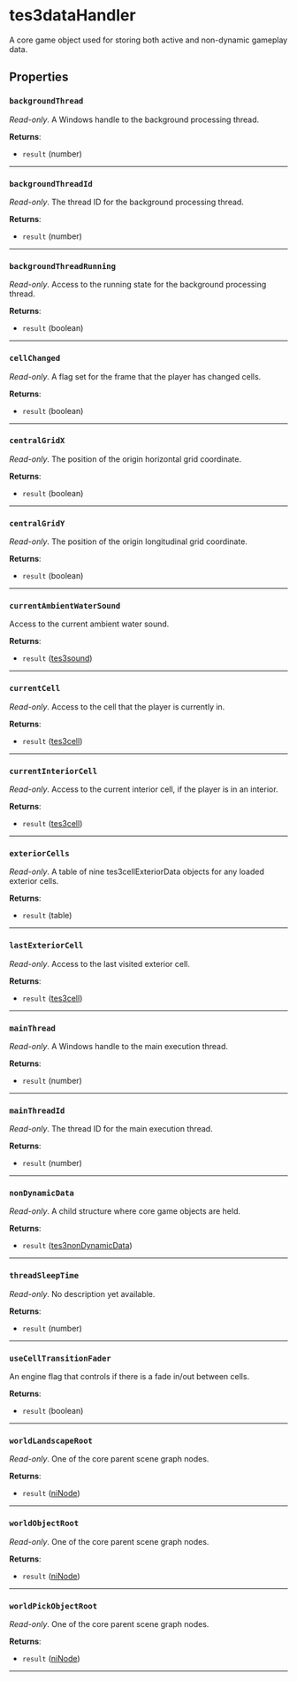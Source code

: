 # tes3dataHandler

A core game object used for storing both active and non-dynamic gameplay data.

## Properties

### `backgroundThread`

*Read-only*. A Windows handle to the background processing thread.

**Returns**:

* `result` (number)

***

### `backgroundThreadId`

*Read-only*. The thread ID for the background processing thread.

**Returns**:

* `result` (number)

***

### `backgroundThreadRunning`

*Read-only*. Access to the running state for the background processing thread.

**Returns**:

* `result` (boolean)

***

### `cellChanged`

*Read-only*. A flag set for the frame that the player has changed cells.

**Returns**:

* `result` (boolean)

***

### `centralGridX`

*Read-only*. The position of the origin horizontal grid coordinate.

**Returns**:

* `result` (boolean)

***

### `centralGridY`

*Read-only*. The position of the origin longitudinal grid coordinate.

**Returns**:

* `result` (boolean)

***

### `currentAmbientWaterSound`

Access to the current ambient water sound.

**Returns**:

* `result` ([tes3sound](../../types/tes3sound))

***

### `currentCell`

*Read-only*. Access to the cell that the player is currently in.

**Returns**:

* `result` ([tes3cell](../../types/tes3cell))

***

### `currentInteriorCell`

*Read-only*. Access to the current interior cell, if the player is in an interior.

**Returns**:

* `result` ([tes3cell](../../types/tes3cell))

***

### `exteriorCells`

*Read-only*. A table of nine tes3cellExteriorData objects for any loaded exterior cells.

**Returns**:

* `result` (table)

***

### `lastExteriorCell`

*Read-only*. Access to the last visited exterior cell.

**Returns**:

* `result` ([tes3cell](../../types/tes3cell))

***

### `mainThread`

*Read-only*. A Windows handle to the main execution thread.

**Returns**:

* `result` (number)

***

### `mainThreadId`

*Read-only*. The thread ID for the main execution thread.

**Returns**:

* `result` (number)

***

### `nonDynamicData`

*Read-only*. A child structure where core game objects are held.

**Returns**:

* `result` ([tes3nonDynamicData](../../types/tes3nonDynamicData))

***

### `threadSleepTime`

*Read-only*. No description yet available.

**Returns**:

* `result` (number)

***

### `useCellTransitionFader`

An engine flag that controls if there is a fade in/out between cells.

**Returns**:

* `result` (boolean)

***

### `worldLandscapeRoot`

*Read-only*. One of the core parent scene graph nodes.

**Returns**:

* `result` ([niNode](../../types/niNode))

***

### `worldObjectRoot`

*Read-only*. One of the core parent scene graph nodes.

**Returns**:

* `result` ([niNode](../../types/niNode))

***

### `worldPickObjectRoot`

*Read-only*. One of the core parent scene graph nodes.

**Returns**:

* `result` ([niNode](../../types/niNode))

***

